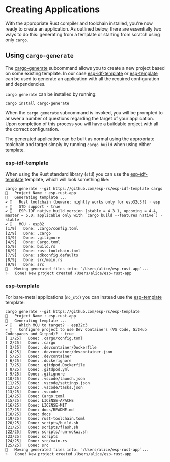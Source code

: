 # Creating Applications

With the appropriate Rust compiler and toolchain installed, you're now ready to create an application. As outlined below, there are essentially two ways to do this: generating from a template or starting from scratch using only `cargo`.

## Using `cargo-generate`

The [cargo-generate] subcommand allows you to create a new project based on some existing template. In our case [esp-idf-template] or [esp-template] can be used to generate an application with all the required configuration and dependencies.

`cargo generate` can be installed by running:

```shell
cargo install cargo-generate
```

When the `cargo generate` subcommand is invoked, you will be prompted to answer a number of questions regarding the target of your application. Upon completion of this process you will have a buildable project with all the correct configuration.

The generated application can be built as normal using the appropriate toolchain and target simply by running `cargo build` when using either template.

### esp-idf-template

When using the Rust standard library (`std`) you can use the [esp-idf-template] template, which will look something like:

```shell
cargo generate --git https://github.com/esp-rs/esp-idf-template cargo
🤷   Project Name : esp-rust-app
🔧   Generating template ...
✔ 🤷   Rust toolchain (beware: nightly works only for esp32c3!) · esp
✔ 🤷   STD support · true
✔ 🤷   ESP-IDF native build version (stable = 4.3.1, upcoming = 4.4, master = 5.0; applicable only with `cargo build --features native`) · stable
✔ 🤷   MCU · esp32
[1/9]   Done: .cargo/config.toml
[2/9]   Done: .cargo
[3/9]   Done: .gitignore
[4/9]   Done: Cargo.toml
[5/9]   Done: build.rs
[6/9]   Done: rust-toolchain.toml
[7/9]   Done: sdkconfig.defaults
[8/9]   Done: src/main.rs
[9/9]   Done: src
🔧   Moving generated files into: `/Users/alice/esp-rust-app`...
✨   Done! New project created /Users/alice/esp-rust-app
```

### esp-template

For bare-metal applications (`no_std`) you can instead use the [esp-template] template:

```shell
cargo generate --git https://github.com/esp-rs/esp-template
🤷   Project Name : esp-rust-app
🔧   Generating template ...
✔ 🤷   Which MCU to target? · esp32c3
✔ 🤷   Configure project to use Dev Containers (VS Code, GitHub Codespaces and Gitpod)? · true
[ 1/25]   Done: .cargo/config.toml
[ 2/25]   Done: .cargo
[ 3/25]   Done: .devcontainer/Dockerfile
[ 4/25]   Done: .devcontainer/devcontainer.json
[ 5/25]   Done: .devcontainer
[ 6/25]   Done: .dockerignore
[ 7/25]   Done: .gitdpod.Dockerfile
[ 8/25]   Done: .gitdpod.yml
[ 9/25]   Done: .gitignore
[10/25]   Done: .vscode/launch.json
[11/25]   Done: .vscode/settings.json
[12/25]   Done: .vscode/tasks.json
[13/25]   Done: .vscode
[14/25]   Done: Cargo.toml
[15/25]   Done: LICENSE-APACHE
[16/25]   Done: LICENSE-MIT
[17/25]   Done: docs/README.md
[18/25]   Done: docs
[19/25]   Done: rust-toolchain.toml
[20/25]   Done: scripts/build.sh
[21/25]   Done: scripts/flash.sh
[22/25]   Done: scripts/run-wokwi.sh
[23/25]   Done: scripts
[24/25]   Done: src/main.rs
[25/25]   Done: src
🔧   Moving generated files into: `/Users/alice/esp-rust-app`...
✨   Done! New project created /Users/alice/esp-rust-app
```

[cargo-generate]: https://github.com/cargo-generate/cargo-generate
[esp-idf-template]: https://github.com/esp-rs/esp-idf-template
[esp-template]: https://github.com/esp-rs/esp-template
